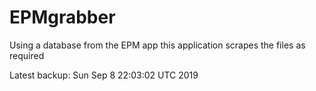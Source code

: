 # EPMgrabber
Using a database from the EPM app this application scrapes the files as required


Latest backup: Sun Sep 8 22:03:02 UTC 2019

